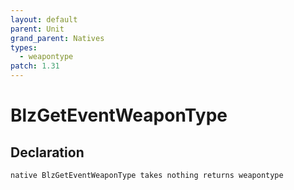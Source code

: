 ```yaml
---
layout: default
parent: Unit
grand_parent: Natives
types:
  - weapontype
patch: 1.31
---
```


# BlzGetEventWeaponType

## Declaration

```
native BlzGetEventWeaponType takes nothing returns weapontype
```